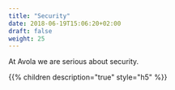 ```yaml
---
title: "Security"
date: 2018-06-19T15:06:20+02:00
draft: false
weight: 25
---
```


At Avola we are serious about security. 

{{% children  description="true" style="h5" %}}